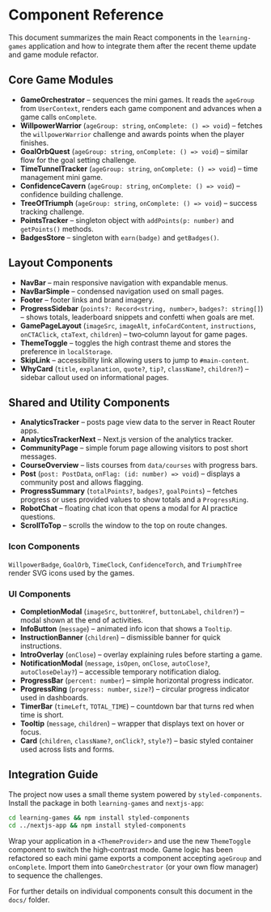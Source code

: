 # Component Reference

This document summarizes the main React components in the `learning-games` application and how to integrate them after the recent theme update and game module refactor.

## Core Game Modules

- **GameOrchestrator** – sequences the mini games. It reads the `ageGroup` from `UserContext`, renders each game component and advances when a game calls `onComplete`.
- **WillpowerWarrior** (`ageGroup: string`, `onComplete: () => void`) – fetches the `willpowerWarrior` challenge and awards points when the player finishes.
- **GoalOrbQuest** (`ageGroup: string`, `onComplete: () => void`) – similar flow for the goal setting challenge.
- **TimeTunnelTracker** (`ageGroup: string`, `onComplete: () => void`) – time management mini game.
- **ConfidenceCavern** (`ageGroup: string`, `onComplete: () => void`) – confidence building challenge.
- **TreeOfTriumph** (`ageGroup: string`, `onComplete: () => void`) – success tracking challenge.
- **PointsTracker** – singleton object with `addPoints(p: number)` and `getPoints()` methods.
- **BadgesStore** – singleton with `earn(badge)` and `getBadges()`.

## Layout Components

- **NavBar** – main responsive navigation with expandable menus.
- **NavBarSimple** – condensed navigation used on small pages.
- **Footer** – footer links and brand imagery.
- **ProgressSidebar** (`points?: Record<string, number>`, `badges?: string[]`) – shows totals, leaderboard snippets and confetti when goals are met.
- **GamePageLayout** (`imageSrc`, `imageAlt`, `infoCardContent`, `instructions`, `onCTAClick`, `ctaText`, `children`) – two‑column layout for game pages.
- **ThemeToggle** – toggles the high contrast theme and stores the preference in `localStorage`.
- **SkipLink** – accessibility link allowing users to jump to `#main-content`.
- **WhyCard** (`title`, `explanation`, `quote?`, `tip?`, `className?`, `children?`) – sidebar callout used on informational pages.

## Shared and Utility Components

- **AnalyticsTracker** – posts page view data to the server in React Router apps.
- **AnalyticsTrackerNext** – Next.js version of the analytics tracker.
- **CommunityPage** – simple forum page allowing visitors to post short messages.
- **CourseOverview** – lists courses from `data/courses` with progress bars.
- **Post** (`post: PostData`, `onFlag: (id: number) => void`) – displays a community post and allows flagging.
- **ProgressSummary** (`totalPoints?`, `badges?`, `goalPoints`) – fetches progress or uses provided values to show totals and a `ProgressRing`.
- **RobotChat** – floating chat icon that opens a modal for AI practice questions.
- **ScrollToTop** – scrolls the window to the top on route changes.

### Icon Components

`WillpowerBadge`, `GoalOrb`, `TimeClock`, `ConfidenceTorch`, and `TriumphTree` render SVG icons used by the games.

### UI Components

- **CompletionModal** (`imageSrc`, `buttonHref`, `buttonLabel`, `children?`) – modal shown at the end of activities.
- **InfoButton** (`message`) – animated info icon that shows a `Tooltip`.
- **InstructionBanner** (`children`) – dismissible banner for quick instructions.
- **IntroOverlay** (`onClose`) – overlay explaining rules before starting a game.
- **NotificationModal** (`message`, `isOpen`, `onClose`, `autoClose?`, `autoCloseDelay?`) – accessible temporary notification dialog.
- **ProgressBar** (`percent: number`) – simple horizontal progress indicator.
- **ProgressRing** (`progress: number`, `size?`) – circular progress indicator used in dashboards.
- **TimerBar** (`timeLeft`, `TOTAL_TIME`) – countdown bar that turns red when time is short.
- **Tooltip** (`message`, `children`) – wrapper that displays text on hover or focus.
- **Card** (`children`, `className?`, `onClick?`, `style?`) – basic styled container used across lists and forms.

## Integration Guide

The project now uses a small theme system powered by `styled-components`. Install the package in both `learning-games` and `nextjs-app`:

```bash
cd learning-games && npm install styled-components
cd ../nextjs-app && npm install styled-components
```

Wrap your application in a `<ThemeProvider>` and use the new `ThemeToggle` component to switch the high‑contrast mode. Game logic has been refactored so each mini game exports a component accepting `ageGroup` and `onComplete`. Import them into `GameOrchestrator` (or your own flow manager) to sequence the challenges.

For further details on individual components consult this document in the `docs/` folder.
